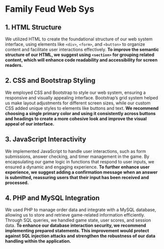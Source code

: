 # Family Feud Web Sys

## 1. HTML Structure
We utilized HTML to create the foundational structure of our web system interface, using elements like `<div>`, `<form>`, and `<button>` to organize content and facilitate user interactions effectively. **To improve the semantic structure of our HTML, we suggest using `<section>` for grouping related content, which will enhance code readability and accessibility for screen readers.**

## 2. CSS and Bootstrap Styling
We employed CSS and Bootstrap to style our web system, ensuring a responsive and visually appealing interface. Bootstrap’s grid system helped us make layout adjustments for different screen sizes, while our custom CSS added unique styles to elements like buttons and text. **We recommend choosing a single primary color and using it consistently across buttons and headings to create a more cohesive look and improve the visual appeal of our interface.**

## 3. JavaScript Interactivity
We implemented JavaScript to handle user interactions, such as form submissions, answer checking, and timer management in the game. By encapsulating our game logic in functions that respond to user inputs, we ensured a dynamic and engaging experience. **To further enhance user experience, we suggest adding a confirmation message when an answer is submitted, reassuring users that their input has been received and processed.**

## 4. PHP and MySQL Integration
We used PHP to manage order data and integrate with a MySQL database, allowing us to store and retrieve game-related information efficiently. Through SQL queries, we handled game state, user scores, and session data. **To enhance our database interaction security, we recommend implementing prepared statements. This improvement would protect against SQL injection attacks and strengthen the robustness of our data handling within the application.**
